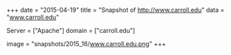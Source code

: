 
+++
date = "2015-04-19"
title = "Snapshot of http://www.carroll.edu"
data = "www.carroll.edu"

Server = ["Apache"]
domain = ["carroll.edu"]

  image = "snapshots/2015_16/www.carroll.edu.png"
+++
#
